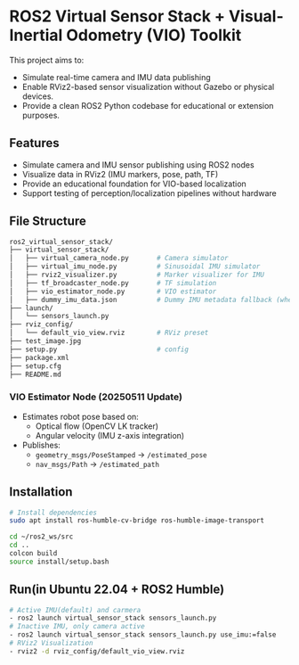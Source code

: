 # ROS2 Virtual Sensor Stack + Visual-Inertial Odometry (VIO) Toolkit
This project aims to:
- Simulate real-time camera and IMU data publishing
- Enable RViz2-based sensor visualization without Gazebo or physical devices.
- Provide a clean ROS2 Python codebase for educational or extension purposes.

## Features
- Simulate camera and IMU sensor publishing using ROS2 nodes
- Visualize data in RViz2 (IMU markers, pose, path, TF)
- Provide an educational foundation for VIO-based localization
- Support testing of perception/localization pipelines without hardware

## File Structure

```bash
ros2_virtual_sensor_stack/
├── virtual_sensor_stack/
│   ├── virtual_camera_node.py       # Camera simulator
│   ├── virtual_imu_node.py          # Sinusoidal IMU simulator
│   ├── rviz2_visualizer.py          # Marker visualizer for IMU
│   ├── tf_broadcaster_node.py       # TF simulation
│   ├── vio_estimator_node.py        # VIO estimator
│   ├── dummy_imu_data.json          # Dummy IMU metadata fallback (when IMU off)
├── launch/
│   └── sensors_launch.py            
├── rviz_config/
│   └── default_vio_view.rviz        # RViz preset
├── test_image.jpg                   
├── setup.py                         # config
├── package.xml
├── setup.cfg
├── README.md    
```

### VIO Estimator Node (20250511 Update)
- Estimates robot pose based on:
  - Optical flow (OpenCV LK tracker)
  - Angular velocity (IMU z-axis integration)
- Publishes:
  - `geometry_msgs/PoseStamped` → `/estimated_pose`
  - `nav_msgs/Path` → `/estimated_path`

## Installation
```bash
# Install dependencies
sudo apt install ros-humble-cv-bridge ros-humble-image-transport

cd ~/ros2_ws/src
cd ..
colcon build
source install/setup.bash
```

## Run(in Ubuntu 22.04 + ROS2 Humble)
``` bash
# Active IMU(default) and carmera
- ros2 launch virtual_sensor_stack sensors_launch.py
# Inactive IMU, only camera active
- ros2 launch virtual_sensor_stack sensors_launch.py use_imu:=false
# RViz2 Visualization
- rviz2 -d rviz_config/default_vio_view.rviz
```


